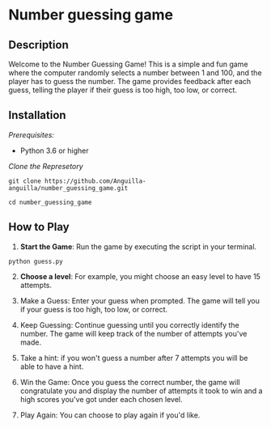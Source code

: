 # Number guessing game

## Description

Welcome to the Number Guessing Game! This is a simple and fun game where the computer randomly selects a number between 1 and 100, and the player has to guess the number. The game provides feedback after each guess, telling the player if their guess is too high, too low, or correct.

## Installation

*Prerequisites:*
- Python 3.6 or higher

*Clone the Represetory*

```git clone https://github.com/Anguilla-anguilla/number_guessing_game.git```

```cd number_guessing_game```

## How to Play

1) **Start the Game**: Run the game by executing the script in your  terminal.

``` python guess.py ```

2) **Choose a level**: For example, you might choose an easy level to have 15 attempts.

3) Make a Guess: Enter your guess when prompted. The game will tell you if your guess is too high, too low, or correct.

4) Keep Guessing: Continue guessing until you correctly identify the number. The game will keep track of the number of attempts you've made.

5) Take a hint: if you won't guess a number after 7 attempts you will be able to have a hint.

6) Win the Game: Once you guess the correct number, the game will congratulate you and display the number of attempts it took to win and a high scores you've got under each chosen level.

7) Play Again: You can choose to play again if you'd like.
